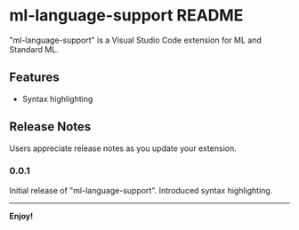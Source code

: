 # ml-language-support README

"ml-language-support" is a Visual Studio Code extension for ML and Standard ML.

## Features

* Syntax highlighting

## Release Notes

Users appreciate release notes as you update your extension.

### 0.0.1

Initial release of "ml-language-support". Introduced syntax highlighting.


---

**Enjoy!**
